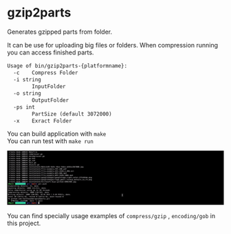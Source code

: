 # gzip2parts

Generates gzipped parts from folder.  

It can be use for uploading big files or folders. When compression running you can access finished parts.  

```
Usage of bin/gzip2parts-{platformname}:  
  -c	Compress Folder 
  -i string 
    	InputFolder 
  -o string 
    	OutputFolder 
  -ps int 
    	PartSize (default 3072000) 
  -x	Exract Folder 
  ```
  
  You can build application with ``` make ```  
  You can run test with ``` make run ```
  
  ![gzip2parts.gif](https://github.com/fatihsoydan/gzip2parts/blob/master/testContent/gzip2parts.gif?raw=true)
  
  You can find specially usage examples of ```compress/gzip``` , ```encoding/gob``` in this project.
  
  
